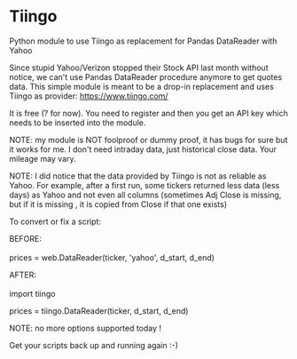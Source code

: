 # Tiingo
Python module to use Tiingo as replacement for Pandas DataReader with Yahoo

Since stupid Yahoo/Verizon stopped their Stock API last month without notice, we can't use Pandas DataReader procedure anymore to get quotes data.
This simple module is meant to be a drop-in replacement and uses Tiingo as provider: https://www.tiingo.com/

It is free (? for now). You need to register and then you get an API key which needs to be inserted into the module.

NOTE: my module is NOT foolproof or dummy proof, it has bugs for sure but it works for me. I don't need intraday data, just historical close data. Your mileage may vary.

NOTE: I did notice that the data provided by Tiingo is not as reliable as Yahoo. For example, after a first run, some tickers returned less data (less days) as Yahoo and not even all columns (sometimes Adj Close is missing, but if it is missing , it is copied from Close if that one exists)

To convert or fix a script:

BEFORE:<BR><BR>
 prices = web.DataReader(ticker, 'yahoo', d_start, d_end)
 
AFTER:<BR><BR>
 import tiingo
 
 prices = tiingo.DataReader(ticker, d_start, d_end)

 NOTE: no more options supported today !<BR>
 
 Get your scripts back up and running again :-)<BR>

